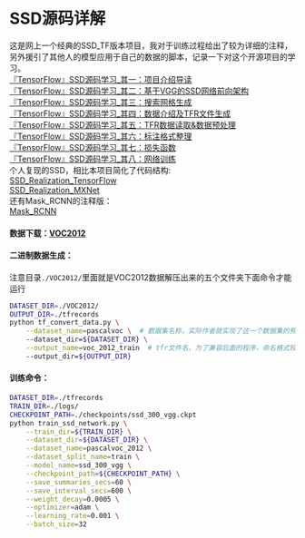 # SSD源码详解

这是网上一个经典的SSD_TF版本项目，我对于训练过程给出了较为详细的注释，另外援引了其他人的模型应用于自己的数据的脚本，记录一下对这个开源项目的学习。<br>
[『TensorFlow』SSD源码学习_其一：项目介绍导读](https://www.cnblogs.com/hellcat/p/9248489.html)<br>
[『TensorFlow』SSD源码学习_其二：基于VGG的SSD网络前向架构](https://www.cnblogs.com/hellcat/p/9312881.html)<br>
[『TensorFlow』SSD源码学习_其三：搜索网格生成](https://www.cnblogs.com/hellcat/p/9322279.html)<br>
[『TensorFlow』SSD源码学习_其四：数据介绍及TFR文件生成](https://www.cnblogs.com/hellcat/p/9338093.html)<br>
[『TensorFlow』SSD源码学习_其五：TFR数据读取&数据预处理](https://www.cnblogs.com/hellcat/p/9341921.html)<br>
[『TensorFlow』SSD源码学习_其六：标注格式整理](https://www.cnblogs.com/hellcat/p/9355609.html)<br>
[『TensorFlow』SSD源码学习_其七：损失函数](https://www.cnblogs.com/hellcat/p/9351802.html)<br>
[『TensorFlow』SSD源码学习_其八：网络训练](https://www.cnblogs.com/hellcat/p/9360640.html)<br>
个人复现的SSD，相比本项目简化了代码结构:<br>
[SSD_Realization_TensorFlow](https://github.com/Hellcatzm/SSD_Realization_TensorFlow)<br>
[SSD_Realization_MXNet](https://github.com/Hellcatzm/SSD_Realization_MXNet)<br>
还有Mask_RCNN的注释版：<br>
[Mask_RCNN](https://github.com/Hellcatzm/Mask_RCNN)<br>
#### 数据下载：[VOC2012](http://host.robots.ox.ac.uk/pascal/VOC/voc2012/VOCtrainval_11-May-2012.tar)<br>
#### 二进制数据生成：<br>
注意目录`./VOC2012/`里面就是VOC2012数据解压出来的五个文件夹下面命令才能运行<br>
```bash
DATASET_DIR=./VOC2012/
OUTPUT_DIR=./tfrecords
python tf_convert_data.py \
    --dataset_name=pascalvoc \  # 数据集名称，实际作者就实现了这一个数据集的预处理方法
    --dataset_dir=${DATASET_DIR} \
    --output_name=voc_2012_train  # tfr文件名，为了兼容后面的程序，命名格式较为固定
    --output_dir=${OUTPUT_DIR}
```
#### 训练命令：<br>
```bash
DATASET_DIR=./tfrecords
TRAIN_DIR=./logs/
CHECKPOINT_PATH=./checkpoints/ssd_300_vgg.ckpt
python train_ssd_network.py \
    --train_dir=${TRAIN_DIR} \
    --dataset_dir=${DATASET_DIR} \
    --dataset_name=pascalvoc_2012 \
    --dataset_split_name=train \
    --model_name=ssd_300_vgg \
    --checkpoint_path=${CHECKPOINT_PATH} \
    --save_summaries_secs=60 \
    --save_interval_secs=600 \
    --weight_decay=0.0005 \
    --optimizer=adam \
    --learning_rate=0.001 \
    --batch_size=32
```
